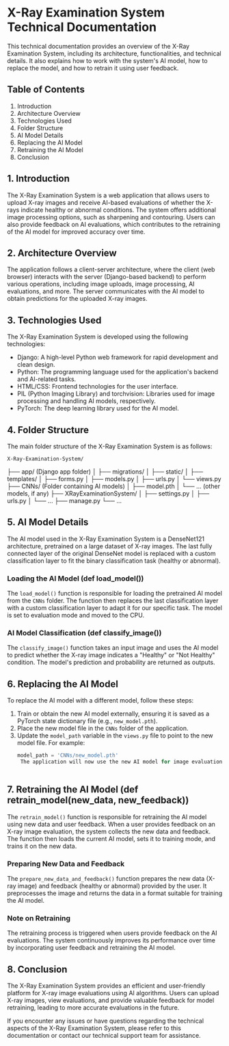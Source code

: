 # X-Ray Examination System Technical Documentation

This technical documentation provides an overview of the X-Ray Examination System, including its architecture, functionalities, and technical details. It also explains how to work with the system's AI model, how to replace the model, and how to retrain it using user feedback.

## Table of Contents
1. Introduction
2. Architecture Overview
3. Technologies Used
4. Folder Structure
5. AI Model Details
6. Replacing the AI Model
7. Retraining the AI Model
8. Conclusion

## 1. Introduction
The X-Ray Examination System is a web application that allows users to upload X-ray images and receive AI-based evaluations of whether the X-rays indicate healthy or abnormal conditions. The system offers additional image processing options, such as sharpening and contouring. Users can also provide feedback on AI evaluations, which contributes to the retraining of the AI model for improved accuracy over time.

## 2. Architecture Overview
The application follows a client-server architecture, where the client (web browser) interacts with the server (Django-based backend) to perform various operations, including image uploads, image processing, AI evaluations, and more. The server communicates with the AI model to obtain predictions for the uploaded X-ray images.

## 3. Technologies Used
The X-Ray Examination System is developed using the following technologies:
- Django: A high-level Python web framework for rapid development and clean design.
- Python: The programming language used for the application's backend and AI-related tasks.
- HTML/CSS: Frontend technologies for the user interface.
- PIL (Python Imaging Library) and torchvision: Libraries used for image processing and handling AI models, respectively.
- PyTorch: The deep learning library used for the AI model.

## 4. Folder Structure
The main folder structure of the X-Ray Examination System is as follows:

    X-Ray-Examination-System/
├── app/ (Django app folder)
│   ├── migrations/
│   ├── static/
│   ├── templates/
│   ├── forms.py
│   ├── models.py
│   ├── urls.py
│   └── views.py
├── CNNs/ (Folder containing AI models)
│   ├── model.pth
│   └── ... (other models, if any)
├── XRayExaminationSystem/
│   ├── settings.py
│   ├── urls.py
│   └── ...
├── manage.py
└── ...


## 5. AI Model Details
The AI model used in the X-Ray Examination System is a DenseNet121 architecture, pretrained on a large dataset of X-ray images. The last fully connected layer of the original DenseNet model is replaced with a custom classification layer to fit the binary classification task (healthy or abnormal).

### Loading the AI Model (def load_model())
The `load_model()` function is responsible for loading the pretrained AI model from the `CNNs` folder. The function then replaces the last classification layer with a custom classification layer to adapt it for our specific task. The model is set to evaluation mode and moved to the CPU.

### AI Model Classification (def classify_image())
The `classify_image()` function takes an input image and uses the AI model to predict whether the X-ray image indicates a "Healthy" or "Not Healthy" condition. The model's prediction and probability are returned as outputs.

## 6. Replacing the AI Model
To replace the AI model with a different model, follow these steps:

1. Train or obtain the new AI model externally, ensuring it is saved as a PyTorch state dictionary file (e.g., `new_model.pth`).
2. Place the new model file in the `CNNs` folder of the application.
3. Update the `model_path` variable in the `views.py` file to point to the new model file. For example:
   ```python
   model_path = 'CNNs/new_model.pth'
    The application will now use the new AI model for image evaluations.
    
## 7. Retraining the AI Model (def retrain_model(new_data, new_feedback))
The `retrain_model()` function is responsible for retraining the AI model using new data and user feedback. When a user provides feedback on an X-ray image evaluation, the system collects the new data and feedback. The function then loads the current AI model, sets it to training mode, and trains it on the new data.

### Preparing New Data and Feedback
The `prepare_new_data_and_feedback()` function prepares the new data (X-ray image) and feedback (healthy or abnormal) provided by the user. It preprocesses the image and returns the data in a format suitable for training the AI model.

### Note on Retraining
The retraining process is triggered when users provide feedback on the AI evaluations. The system continuously improves its performance over time by incorporating user feedback and retraining the AI model.

## 8. Conclusion
The X-Ray Examination System provides an efficient and user-friendly platform for X-ray image evaluations using AI algorithms. Users can upload X-ray images, view evaluations, and provide valuable feedback for model retraining, leading to more accurate evaluations in the future.

If you encounter any issues or have questions regarding the technical aspects of the X-Ray Examination System, please refer to this documentation or contact our technical support team for assistance.
